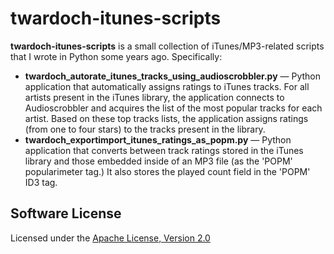 twardoch-itunes-scripts
=======================
**twardoch-itunes-scripts** is a small collection of iTunes/MP3-related scripts that I wrote in Python some years ago. Specifically: 

* **twardoch_autorate_itunes_tracks_using_audioscrobbler.py** — Python application that automatically assigns ratings to iTunes tracks. For all artists present in the iTunes library, the application connects to Audioscrobbler and acquires the list of the most popular tracks for each artist. Based on these top tracks lists, the application assigns ratings (from one to four stars) to the tracks present in the library. 
* **twardoch_exportimport_itunes_ratings_as_popm.py** — Python application that converts between track ratings stored in the iTunes library and those embedded inside of an MP3 file (as the 'POPM' popularimeter tag.) It also stores the played count field in the 'POPM' ID3 tag. 

Software License
----------------
Licensed under the [Apache License, Version 2.0](http://www.apache.org/licenses/LICENSE-2.0)
